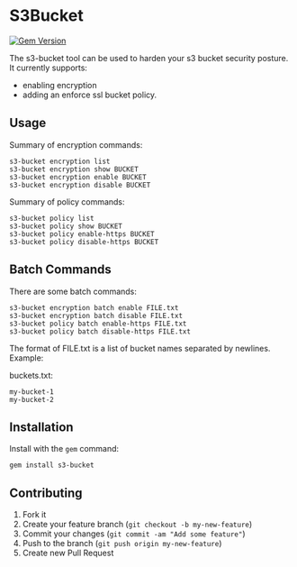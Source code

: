 # S3Bucket

[![Gem Version](https://badge.fury.io/rb/s3-bucket.png)](http://badge.fury.io/rb/s3-bucket)

The s3-bucket tool can be used to harden your s3 bucket security posture. It currently supports:

* enabling encryption
* adding an enforce ssl bucket policy.

## Usage

Summary of encryption commands:

    s3-bucket encryption list
    s3-bucket encryption show BUCKET
    s3-bucket encryption enable BUCKET
    s3-bucket encryption disable BUCKET

Summary of policy commands:

    s3-bucket policy list
    s3-bucket policy show BUCKET
    s3-bucket policy enable-https BUCKET
    s3-bucket policy disable-https BUCKET

## Batch Commands

There are some batch commands:

    s3-bucket encryption batch enable FILE.txt
    s3-bucket encryption batch disable FILE.txt
    s3-bucket policy batch enable-https FILE.txt
    s3-bucket policy batch disable-https FILE.txt

The format of FILE.txt is a list of bucket names separated by newlines.  Example:

buckets.txt:

    my-bucket-1
    my-bucket-2

## Installation

Install with the `gem` command:

    gem install s3-bucket

## Contributing

1. Fork it
2. Create your feature branch (`git checkout -b my-new-feature`)
3. Commit your changes (`git commit -am "Add some feature"`)
4. Push to the branch (`git push origin my-new-feature`)
5. Create new Pull Request
